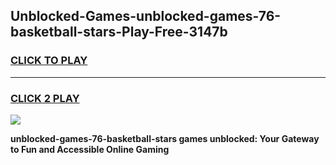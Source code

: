 
## Unblocked-Games-unblocked-games-76-basketball-stars-Play-Free-3147b
<h3>
<a href="https://premium76.site?title=unblocked-games-76-basketball-stars&ref=15A">CLICK TO PLAY</a></h3>
<hr>

<h3>
<a href="https://premium76.site?title=unblocked-games-76-basketball-stars&ref=15A">CLICK 2 PLAY</a>
  
</h3>

<a href="https://premium76.site?title=unblocked-games-76-basketball-stars&ref=15A"><img src="https://clearcache.store/games.png"></a>


**unblocked-games-76-basketball-stars games unblocked: Your Gateway to Fun and Accessible Online Gaming**
